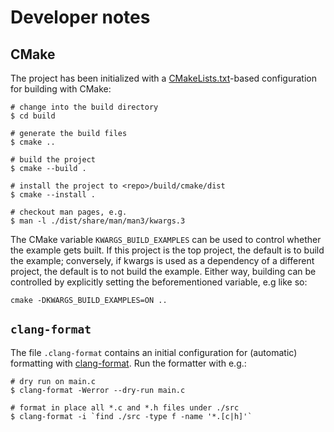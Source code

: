 # Developer notes

## CMake

The project has been initialized with a [CMakeLists.txt](CMakeLists.txt)-based
configuration for building with CMake:

```console
# change into the build directory
$ cd build

# generate the build files
$ cmake ..

# build the project
$ cmake --build .

# install the project to <repo>/build/cmake/dist
$ cmake --install .

# checkout man pages, e.g.
$ man -l ./dist/share/man/man3/kwargs.3
```

The CMake variable `KWARGS_BUILD_EXAMPLES` can be used to control whether the example gets built.
If this project is the top project, the default is to build the example; conversely, if kwargs is
used as a dependency of a different project, the default is to not build the example. Either way,
building can be controlled by explicitly setting the beforementioned variable, e.g like so:

```
cmake -DKWARGS_BUILD_EXAMPLES=ON ..
```

<!--
## Testing

Building and running the tests require that [Criterion](https://github.com/Snaipe/Criterion) is installed on the system, e.g. with

```console
$ sudo apt install libcriterion-dev
```

Run the tests with

```console
$ ./dist/bin/test_boxmuller -j1 --verbose
$ ./dist/bin/test_matrix -j1 --verbose
```
-->

## `clang-format`

The file `.clang-format` contains an initial configuration for (automatic) formatting with [clang-format](https://clang.llvm.org/docs/ClangFormat.html). Run the formatter with e.g.:

```console
# dry run on main.c
$ clang-format -Werror --dry-run main.c

# format in place all *.c and *.h files under ./src
$ clang-format -i `find ./src -type f -name '*.[c|h]'`
```
